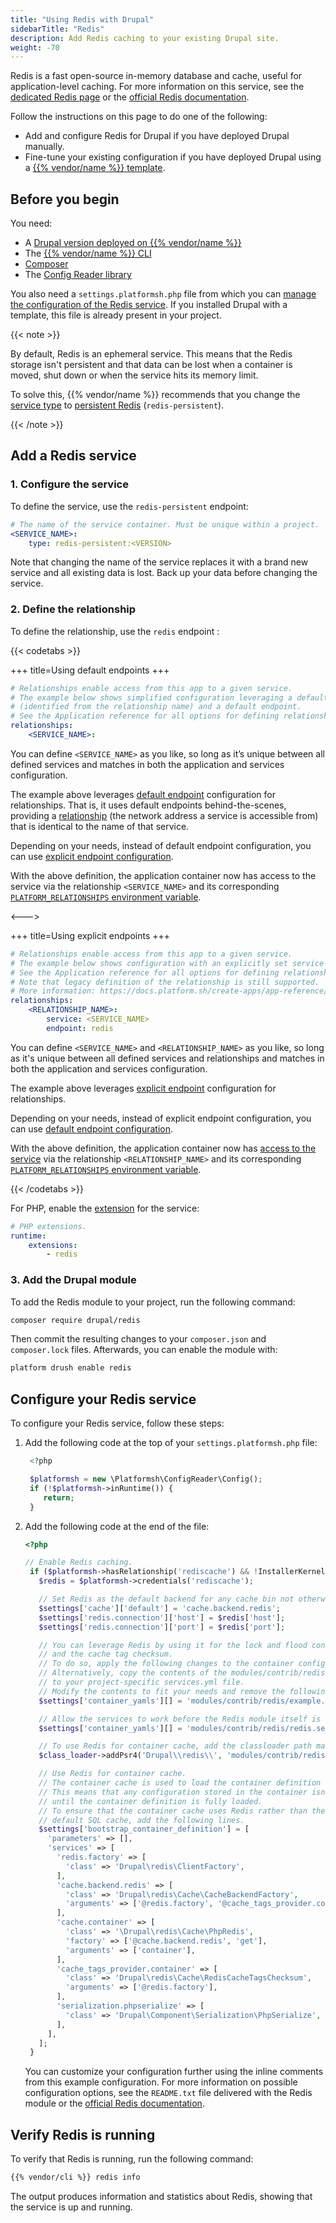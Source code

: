 ```yaml
---
title: "Using Redis with Drupal"
sidebarTitle: "Redis"
description: Add Redis caching to your existing Drupal site.
weight: -70
---
```


Redis is a fast open-source in-memory database and cache,
useful for application-level caching.
For more information on this service, see the [dedicated Redis page](../../add-services/redis.md)
or the [official Redis documentation](https://redis.io/docs/).

Follow the instructions on this page to do one of the following:

- Add and configure Redis for Drupal if you have deployed Drupal manually.
- Fine-tune your existing configuration if you have deployed Drupal using a [{{% vendor/name %}} template](../../development/templates.md).

## Before you begin

You need:

- A [Drupal version deployed on {{% vendor/name %}}](../drupal/deploy/_index.md)
- The [{{% vendor/name %}} CLI](../../administration/cli/)
- [Composer](https://getcomposer.org/)
- The [Config Reader library](../../guides/drupal/deploy/customize.md#install-the-config-reader)

You also need a `settings.platformsh.php` file from which you can [manage the configuration of the Redis service](../drupal/deploy/customize.md#settingsphp).
If you installed Drupal with a template, this file is already present in your project.

{{< note >}}

By default, Redis is an ephemeral service.
This means that the Redis storage isn't persistent
and that data can be lost when a container is moved, shut down
or when the service hits its memory limit.

To solve this, {{% vendor/name %}} recommends that you change the [service type](../../add-services/redis.md#service-types)
to [persistent Redis](../../add-services/redis.md#persistent-redis) (`redis-persistent`).

{{< /note >}}

## Add a Redis service

### 1. Configure the service

To define the service, use the `redis-persistent` endpoint:

```yaml {configFile="services"}
# The name of the service container. Must be unique within a project.
<SERVICE_NAME>:
    type: redis-persistent:<VERSION>
```

Note that changing the name of the service replaces it with a brand new service and all existing data is lost.
Back up your data before changing the service.

### 2. Define the relationship

To define the relationship, use the `redis` endpoint :

{{< codetabs >}}

+++
title=Using default endpoints
+++

```yaml {configFile="apps"}
# Relationships enable access from this app to a given service.
# The example below shows simplified configuration leveraging a default service
# (identified from the relationship name) and a default endpoint.
# See the Application reference for all options for defining relationships and endpoints.
relationships:
    <SERVICE_NAME>:
```

You can define `<SERVICE_NAME>` as you like, so long as it’s unique between all defined services and matches in both the application and services configuration.

The example above leverages [default endpoint](/create-apps/app-reference/single-runtime-image#relationships) configuration for relationships. That is, it uses default endpoints behind-the-scenes, providing a [relationship](/create-apps/app-reference/single-runtime-image#relationships) (the network address a service is accessible from) that is identical to the name of that service.

Depending on your needs, instead of default endpoint configuration, you can use [explicit endpoint configuration](/create-apps/app-reference/single-runtime-image#relationships).

With the above definition, the application container now has access to the service via the relationship `<SERVICE_NAME>` and its corresponding [`PLATFORM_RELATIONSHIPS` environment variable](/development/variables/use-variables#use-provided-variables).

<--->

+++
title=Using explicit endpoints
+++

```yaml {configFile="apps"}
# Relationships enable access from this app to a given service.
# The example below shows configuration with an explicitly set service name and endpoint.
# See the Application reference for all options for defining relationships and endpoints.
# Note that legacy definition of the relationship is still supported.
# More information: https://docs.platform.sh/create-apps/app-reference/single-runtime-image.html#relationships
relationships:
    <RELATIONSHIP_NAME>:
        service: <SERVICE_NAME>
        endpoint: redis
```

You can define ``<SERVICE_NAME>`` and ``<RELATIONSHIP_NAME>`` as you like, so long as it's unique between all defined services and relationships
and matches in both the application and services configuration.

The example above leverages [explicit endpoint](/create-apps/app-reference/single-runtime-image#relationships) configuration for relationships.

Depending on your needs, instead of explicit endpoint configuration,
you can use [default endpoint configuration](/create-apps/app-reference/single-runtime-image#relationships).

With the above definition, the application container now has [access to the service](#use-in-app) via the relationship `<RELATIONSHIP_NAME>` and its corresponding [`PLATFORM_RELATIONSHIPS` environment variable](/development/variables/use-variables.md#use-provided-variables).

{{< /codetabs >}}

For PHP, enable the [extension](/languages/php/extensions) for the service:

```yaml {configFile="app"}
# PHP extensions.
runtime:
    extensions:
        - redis
```

### 3. Add the Drupal module

To add the Redis module to your project, run the following command:

```bash
composer require drupal/redis
```

Then commit the resulting changes to your `composer.json`
and `composer.lock` files. Afterwards, you can enable the module with:

```bash
platform drush enable redis
```

## Configure your Redis service

To configure your Redis service, follow these steps:

1. Add the following code at the top of your `settings.platformsh.php` file:

   ```php {location="settings.platformsh.php"}
    <?php

    $platformsh = new \Platformsh\ConfigReader\Config();
    if (!$platformsh->inRuntime()) {
       return;
    }
   ```

2. Add the following code at the end of the file:

   ```php {location="settings.platformsh.php"}
   <?php

   // Enable Redis caching.
    if ($platformsh->hasRelationship('rediscache') && !InstallerKernel::installationAttempted() && extension_loaded('redis')) {
      $redis = $platformsh->credentials('rediscache');

      // Set Redis as the default backend for any cache bin not otherwise specified.
      $settings['cache']['default'] = 'cache.backend.redis';
      $settings['redis.connection']['host'] = $redis['host'];
      $settings['redis.connection']['port'] = $redis['port'];

      // You can leverage Redis by using it for the lock and flood control systems
      // and the cache tag checksum.
      // To do so, apply the following changes to the container configuration.
      // Alternatively, copy the contents of the modules/contrib/redis/example.services.yml file
      // to your project-specific services.yml file.
      // Modify the contents to fit your needs and remove the following line.
      $settings['container_yamls'][] = 'modules/contrib/redis/example.services.yml';

      // Allow the services to work before the Redis module itself is enabled.
      $settings['container_yamls'][] = 'modules/contrib/redis/redis.services.yml';

      // To use Redis for container cache, add the classloader path manually.
      $class_loader->addPsr4('Drupal\\redis\\', 'modules/contrib/redis/src');

      // Use Redis for container cache.
      // The container cache is used to load the container definition itself.
      // This means that any configuration stored in the container isn't available
      // until the container definition is fully loaded.
      // To ensure that the container cache uses Redis rather than the
      // default SQL cache, add the following lines.
      $settings['bootstrap_container_definition'] = [
        'parameters' => [],
        'services' => [
          'redis.factory' => [
            'class' => 'Drupal\redis\ClientFactory',
          ],
          'cache.backend.redis' => [
            'class' => 'Drupal\redis\Cache\CacheBackendFactory',
            'arguments' => ['@redis.factory', '@cache_tags_provider.container', '@serialization.phpserialize'],
          ],
          'cache.container' => [
            'class' => '\Drupal\redis\Cache\PhpRedis',
            'factory' => ['@cache.backend.redis', 'get'],
            'arguments' => ['container'],
          ],
          'cache_tags_provider.container' => [
            'class' => 'Drupal\redis\Cache\RedisCacheTagsChecksum',
            'arguments' => ['@redis.factory'],
          ],
          'serialization.phpserialize' => [
            'class' => 'Drupal\Component\Serialization\PhpSerialize',
          ],
        ],
      ];
    }
   ```

   You can customize your configuration further
   using the inline comments from this example configuration.
   For more information on possible configuration options,
   see the `README.txt` file delivered with the Redis module
   or the [official Redis documentation](https://redis.io/docs/).

## Verify Redis is running

To verify that Redis is running, run the following command:

```bash
{{% vendor/cli %}} redis info
```

The output produces information and statistics about Redis,
showing that the service is up and running.
